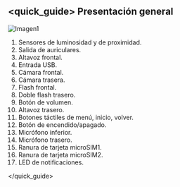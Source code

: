 ## <quick_guide> Presentación general

![Imagen1](http://static.energysistem.com/images/manuals/42258/543d0296868ff.jpg)

1. Sensores de luminosidad y de proximidad.
2. Salida de auriculares.
3. Altavoz frontal.
4. Entrada USB.
5. Cámara frontal.
6. Cámara trasera.
7. Flash frontal.
8. Doble flash trasero.
9. Botón de volumen.
10. Altavoz trasero.
11. Botones táctiles de menú, inicio, volver.
12. Botón de encendido/apagado.
13. Micrófono inferior.
14. Micrófono trasero.
15. Ranura de tarjeta microSIM1.
16. Ranura de tarjeta microSIM2.
17. LED de notificaciones.

</quick_guide>
